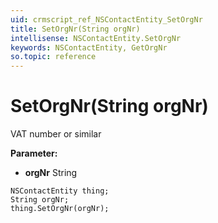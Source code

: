 ```yaml
---
uid: crmscript_ref_NSContactEntity_SetOrgNr
title: SetOrgNr(String orgNr)
intellisense: NSContactEntity.SetOrgNr
keywords: NSContactEntity, GetOrgNr
so.topic: reference
---
```


# SetOrgNr(String orgNr)

VAT number or similar

**Parameter:** 
 - **orgNr** String

```crmscript
NSContactEntity thing;
String orgNr;
thing.SetOrgNr(orgNr);
```

